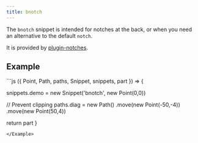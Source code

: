 ```yaml
---
title: bnotch
---
```


The `bnotch` snippet is intended for notches at the back, or when you
need an alternative to the default `notch`.

It is provided by [plugin-notches](/reference/plugins/notches/).

## Example

<Example caption="An example of the bnotch snippet">
```js
({ Point, Path, paths, Snippet, snippets, part }) => {

  snippets.demo = new Snippet('bnotch', new Point(0,0))

  // Prevent clipping
  paths.diag = new Path()
    .move(new Point(-50,-4))
    .move(new Point(50,4))

  return part
}
```
</Example>

